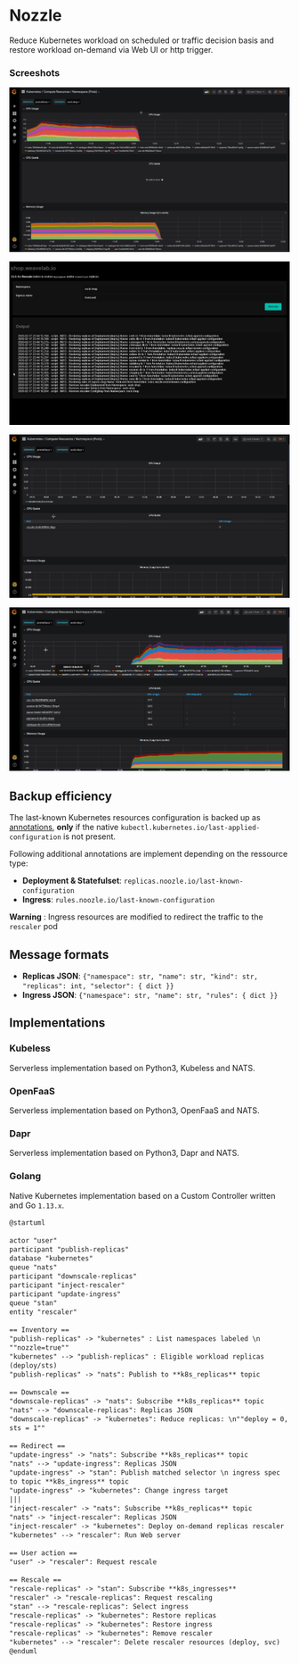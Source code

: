 # Nozzle

Reduce Kubernetes workload on scheduled or traffic decision basis and restore workload on-demand via Web UI or http trigger.

### Screeshots

![Grafana footprint](./docs/img/grafana_downscale.png)

![Rescaler Web UI](./docs/img/rescaler.png)

![Rescaler footprint](./docs/img/grafana_rescaler.png)

![Rescaling footprint](./docs/img/grafana_rescale.png)

## Backup efficiency

The last-known Kubernetes resources configuration is backed up as [annotations](https://kubernetes.io/docs/concepts/overview/working-with-objects/annotations/), **only** if the native `kubectl.kubernetes.io/last-applied-configuration`  is not present.

Following additional annotations are implement depending on the ressource type:

* **Deployment & Statefulset**: `replicas.noozle.io/last-known-configuration`
* **Ingress**: `rules.noozle.io/last-known-configuration`

**Warning** : Ingress resources are modified to redirect the traffic to the `rescaler` pod

## Message formats

* **Replicas JSON**: `{"namespace": str, "name": str, "kind": str, "replicas": int, "selector": { dict }}`
* **Ingress JSON**: `{"namespace": str, "name": str, "rules": { dict }}`

## Implementations

### Kubeless

Serverless implementation based on Python3, Kubeless and NATS.

### OpenFaaS

Serverless implementation based on Python3, OpenFaaS and NATS.

### Dapr

Serverless implementation based on Python3, Dapr and NATS.

### Golang

Native Kubernetes implementation based on a Custom Controller written and Go `1.13.x`.

```plantuml
@startuml

actor "user"
participant "publish-replicas"
database "kubernetes"
queue "nats"
participant "downscale-replicas"
participant "inject-rescaler"
participant "update-ingress"
queue "stan"
entity "rescaler"

== Inventory ==
"publish-replicas" -> "kubernetes" : List namespaces labeled \n ""nozzle=true""
"kubernetes" --> "publish-replicas" : Eligible workload replicas (deploy/sts)
"publish-replicas" -> "nats": Publish to **k8s_replicas** topic

== Downscale ==
"downscale-replicas" -> "nats": Subscribe **k8s_replicas** topic
"nats" --> "downscale-replicas": Replicas JSON
"downscale-replicas" -> "kubernetes": Reduce replicas: \n""deploy = 0, sts = 1""

== Redirect ==
"update-ingress" -> "nats": Subscribe **k8s_replicas** topic
"nats" --> "update-ingress": Replicas JSON
"update-ingress" -> "stan": Publish matched selector \n ingress spec to topic **k8s_ingress** topic
"update-ingress" -> "kubernetes": Change ingress target
|||
"inject-rescaler" -> "nats": Subscribe **k8s_replicas** topic
"nats" -> "inject-rescaler": Replicas JSON
"inject-rescaler" -> "kubernetes": Deploy on-demand replicas rescaler 
"kubernetes" --> "rescaler": Run Web server

== User action ==
"user" -> "rescaler": Request rescale

== Rescale ==
"rescale-replicas" -> "stan": Subscribe **k8s_ingresses**
"rescaler" -> "rescale-replicas": Request rescaling
"stan" --> "rescale-replicas": Select ingress
"rescale-replicas" -> "kubernetes": Restore replicas
"rescale-replicas" -> "kubernetes": Restore ingress
"rescale-replicas" -> "kubernetes": Remove rescaler
"kubernetes" --> "rescaler": Delete rescaler resources (deploy, svc)
@enduml
```